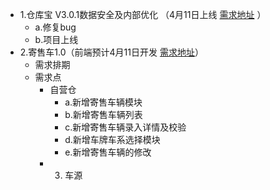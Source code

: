 - 1.仓库宝 V3.0.1数据安全及内部优化 （4月11日上线 [需求地址](http://doc.xin.com/pages/viewpage.action?pageId=18266515) ）
	- a.修复bug
	- b.项目上线
- 2.寄售车1.0（前端预计4月11日开发 [需求地址](http://doc.xin.com/pages/viewpage.action?pageId=18270689)）
	- 需求排期
	- 需求点
		- 自营仓
			- a.新增寄售车辆模块
			- b.新增寄售车辆列表
			- c.新增寄售车辆录入详情及校验
			- d.新增车牌车系选择模块
			- e.新增寄售车辆的修改
		- 3. 车源